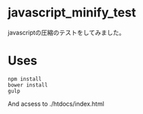 # javascript_minify_test
javascriptの圧縮のテストをしてみました。

# Uses
```
npm install
bower install
gulp
```

And acsess to ./htdocs/index.html
